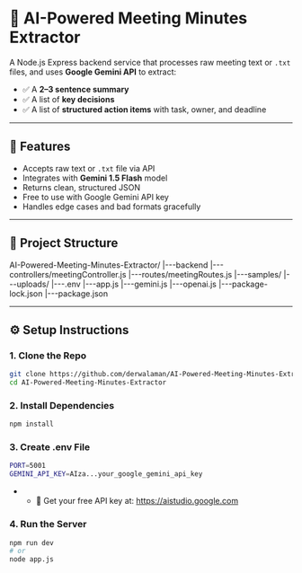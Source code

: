 # 📝 AI-Powered Meeting Minutes Extractor

A Node.js Express backend service that processes raw meeting text or `.txt` files, and uses **Google Gemini API** to extract:

- ✅ A **2–3 sentence summary**
- ✅ A list of **key decisions**
- ✅ A list of **structured action items** with task, owner, and deadline

---

## 🚀 Features

- Accepts raw text or `.txt` file via API
- Integrates with **Gemini 1.5 Flash** model
- Returns clean, structured JSON
- Free to use with Google Gemini API key
- Handles edge cases and bad formats gracefully

---

## 📂 Project Structure

AI-Powered-Meeting-Minutes-Extractor/
    |---backend
        |---controllers/meetingController.js
        |---routes/meetingRoutes.js
        |---samples/
        |---uploads/
        |---.env
        |---app.js
        |---gemini.js
        |---openai.js
        |---package-lock.json
        |---package.json

---

## ⚙️ Setup Instructions

### 1. Clone the Repo

```bash
git clone https://github.com/derwalaman/AI-Powered-Meeting-Minutes-Extractor.git
cd AI-Powered-Meeting-Minutes-Extractor
```

### 2. Install Dependencies

```bash
npm install
```

### 3. Create .env File

```bash
PORT=5001
GEMINI_API_KEY=AIza...your_google_gemini_api_key
```
- - 🔑 Get your free API key at: https://aistudio.google.com

### 4. Run the Server

```bash
npm run dev
# or
node app.js
```